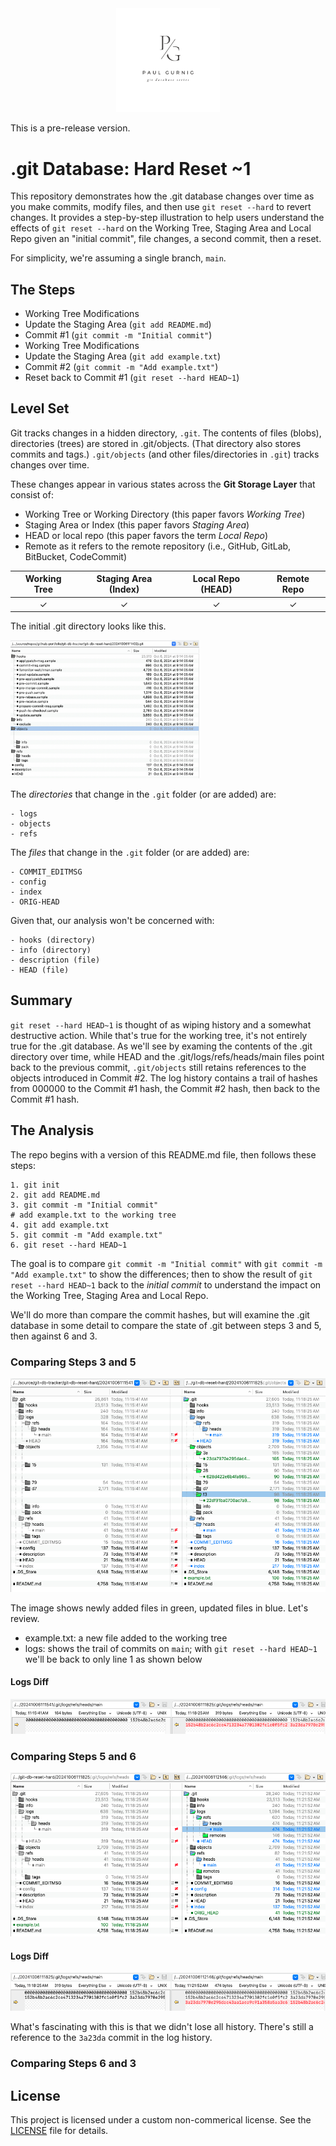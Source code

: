 <div style="text-align: center;">
  <img src="images/github-portfolio-db-series.png" alt="git init" width="33%">
</div>

This is a pre-release version.

# .git Database: Hard Reset ~1
This repository demonstrates how the .git database changes over time as you make commits, modify files, and then use `git reset --hard` to revert changes. It provides a step-by-step illustration to help users understand the effects of `git reset --hard` on the Working Tree, Staging Area and Local Repo given an "initial commit", file changes, a second commit, then a reset.

For simplicity, we're assuming a single branch, `main`.

## The Steps
- Working Tree Modifications
- Update the Staging Area (`git add README.md`)
- Commit #1 (`git commit -m "Initial commit"`)
- Working Tree Modifications
- Update the Staging Area (`git add example.txt`)
- Commit #2 (`git commit -m "Add example.txt"`)
- Reset back to Commit #1 (`git reset --hard HEAD~1`)

## Level Set
Git tracks changes in a hidden directory, `.git`. The contents of files (blobs), directories (trees) are stored in .git/objects. (That directory also stores commits and tags.) `.git/objects` (and other files/directories in `.git`) tracks changes over time.

These changes appear in various states across the **Git Storage Layer** that consist of:
   - Working Tree or Working Directory (this paper favors *Working Tree*)
   - Staging Area or Index (this paper favors *Staging Area*)
   - HEAD or local repo (this paper favors the term *Local Repo*)
   - Remote as it refers to the remote repository (i.e., GitHub, GitLab, BitBucket, CodeCommit)

| Working Tree   | Staging Area (Index) | Local Repo (HEAD) | Remote Repo |
|:--------------:|:--------------------:|:-----------------:|:-----------:|
|       ✓        |        ✓             |         ✓         |         ✓   |

The initial .git directory looks like this.

<img src="images/git-init.png" alt="git init" width="60%">

The *directories* that change in the `.git` folder (or are added) are:
```
- logs
- objects
- refs
```
The *files* that change in the `.git` folder (or are added) are:
```
- COMMIT_EDITMSG
- config
- index
- ORIG-HEAD
```
Given that, our analysis won't be concerned with:
```
- hooks (directory)
- info (directory)
- description (file)
- HEAD (file)
```

## Summary
`git reset --hard HEAD~1` is thought of as wiping history and a somewhat destructive action. While that's true for the working tree, it's not entirely true for the .git database. As we'll see by examing the contents of the .git directory over time, while HEAD and the .git/logs/refs/heads/main files point back to the previous commit, `.git/objects` still retains references to the objects introduced in Commit #2. The log history contains a trail of hashes from 000000 to the Commit #1 hash, the Commit #2 hash, then back to the Commit #1 hash.

## The Analysis
The repo begins with a version of this README.md file, then follows these steps:
```
1. git init
2. git add README.md
3. git commit -m "Initial commit"
# add example.txt to the working tree
4. git add example.txt
5. git commit -m "Add example.txt"
6. git reset --hard HEAD~1
```
The goal is to compare `git commit -m "Initial commit"` with `git commit -m "Add example.txt"` to show the differences; then to show the result of `git reset --hard HEAD~1` back to the *initial commit* to understand the impact on the Working Tree, Staging Area and Local Repo.

We'll do more than compare the commit hashes, but will examine the .git database in some detail to compare the state of .git between steps 3 and 5, then against 6 and 3.

### Comparing Steps 3 and 5
![.git Comparison between Steps 3 and 5 - the first and second commits](images/compare-steps-03-and-05.png)

The image shows newly added files in green, updated files in blue. Let's review.
- example.txt: a new file added to the working tree
- logs: shows the trail of commits on `main`; with `git reset --hard HEAD~1` we'll be back to only line 1 as shown below

#### Logs Diff
![.git logs diff](images/compare-steps-03-and-05-logs-diff.png)

### Comparing Steps 5 and 6
![.git Comparison between Steps 5 and 6 - the second commit and the hard reset](images/compare-steps-05-and-06.png)

#### Logs Diff
![compare-steps-05-and-06-logs-diff](images/compare-steps-05-and-06-logs-diff.png)

What's fascinating with this is that we didn't lose all history. There's still a reference to the `3a23da` commit in the log history.

### Comparing Steps 6 and 3

<!--
20241006111402: the result of `git init`
20241006111450: the result of `git add README.md`
20241006111541: the result of `git commit -m "Initial commit"
20241006111701: the result of adding example.txt to the working tree
20241006111740: the result of `git add example.txt`
20241006111825: the result of `git commit -m "Add example.txt"`
20241006112146: the result of 'git reset --hard HEAD~1`
-->


## License
This project is licensed under a custom non-commerical license. See the [LICENSE](LICENSE) file for details.

